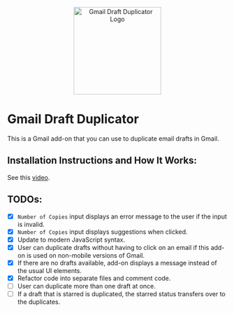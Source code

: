 <p align="center">
  <img src="https://raw.githubusercontent.com/jnbli/Gmail-Draft-Duplicator/master/Logo.png" alt="Gmail Draft Duplicator Logo" width="200" height="200">
</p>

# Gmail Draft Duplicator
This is a Gmail add-on that you can use to duplicate email drafts in Gmail.

## Installation Instructions and How It Works:
See this [video](https://www.youtube.com/watch?v=o3JVWLKUrYs).

## TODOs:
- [X] `Number of Copies` input displays an error message to the user if the input is invalid.
- [X] `Number of Copies` input displays suggestions when clicked.
- [X] Update to modern JavaScript syntax.
- [X] User can duplicate drafts without having to click on an email if this add-on is used on non-mobile versions of Gmail.
- [X] If there are no drafts available, add-on displays a message instead of the usual UI elements.
- [X] Refactor code into separate files and comment code.
- [ ] User can duplicate more than one draft at once.
- [ ] If a draft that is starred is duplicated, the starred status transfers over to the duplicates.